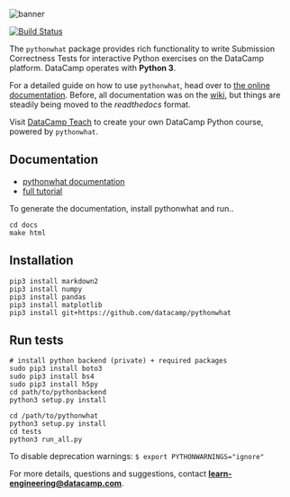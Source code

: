 ![banner](https://s3.amazonaws.com/assets.datacamp.com/img/github/content-engineering-repos/pythonwhat_banner_v2.png)

[![Build Status](https://travis-ci.org/datacamp/pythonwhat.svg?branch=master)](https://travis-ci.org/datacamp/pythonwhat)

The `pythonwhat` package provides rich functionality to write Submission Correctness Tests for interactive Python exercises on the DataCamp platform. DataCamp operates with **Python 3**.

For a detailed guide on how to use `pythonwhat`, head over to [the online documentation](http://pythonwhat.readthedocs.io). Before, all documentation was on the [wiki](https://github.com/datacamp/pythonwhat/wiki), but things are steadily being moved to the _readthedocs_ format.

Visit [DataCamp Teach](https://www.datacamp.com/teach) to create your own DataCamp Python course, powered by `pythonwhat`.

## Documentation

* [pythonwhat documentation](http://pythonwhat.readthedocs.io)
* [full tutorial](https://github.com/datacamp/courses-pythonwhat-tutorial)

To generate the documentation, install pythonwhat and run..

```
cd docs
make html
```

## Installation

```
pip3 install markdown2
pip3 install numpy
pip3 install pandas
pip3 install matplotlib
pip3 install git+https://github.com/datacamp/pythonwhat
```

## Run tests

```
# install python backend (private) + required packages
sudo pip3 install boto3
sudo pip3 install bs4
sudo pip3 install h5py
cd path/to/pythonbackend
python3 setup.py install

cd /path/to/pythonwhat
python3 setup.py install
cd tests
python3 run_all.py
```

To disable deprecation warnings: `$ export PYTHONWARNINGS="ignore"`

For more details, questions and suggestions, contact <b>learn-engineering@datacamp.com</b>.
